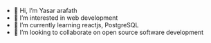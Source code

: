 - 👋 Hi, I’m Yasar arafath
- 👀 I’m interested in web development
- 🌱 I’m currently learning reactjs, PostgreSQL
- 💞️ I’m looking to collaborate on open source software development

<!---
Yasar195/Yasar195 is a ✨ special ✨ repository because its `README.md` (this file) appears on your GitHub profile.
You can click the Preview link to take a look at your changes.
--->
